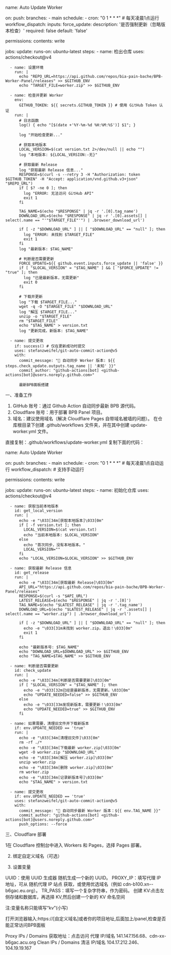 name: Auto Update Worker

on:
  push:
    branches:
      - main
  schedule:
    - cron: "0 1 * * *" # 每天凌晨1点运行
  workflow_dispatch:
    inputs:
      force_update:
        description: '是否强制更新（忽略版本检查）'
        required: false
        default: 'false'

permissions:
  contents: write

jobs:
  update:
    runs-on: ubuntu-latest
    steps:
      - name: 检出仓库
        uses: actions/checkout@v4

      - name: 设置环境
        run: |
          echo "REPO_URL=https://api.github.com/repos/bia-pain-bache/BPB-Worker-Panel/releases" >> $GITHUB_ENV
          echo "TARGET_FILE=worker.zip" >> $GITHUB_ENV

      - name: 检查并更新 Worker
        env:
          GITHUB_TOKEN: ${{ secrets.GITHUB_TOKEN }} # 使用 GitHub Token 认证
        run: |
          # 日志函数
          log() { echo "[$(date +'%Y-%m-%d %H:%M:%S')] $1"; }

          log "开始检查更新..."

          # 获取本地版本
          LOCAL_VERSION=$(cat version.txt 2>/dev/null || echo "")
          log "本地版本: ${LOCAL_VERSION:-无}"

          # 获取最新 Release
          log "获取最新 Release 信息..."
          RESPONSE=$(curl -s --retry 3 -H "Authorization: token $GITHUB_TOKEN" -H "Accept: application/vnd.github.v3+json" "$REPO_URL")
          if [ $? -ne 0 ]; then
            log "ERROR: 无法访问 GitHub API"
            exit 1
          fi

          TAG_NAME=$(echo "$RESPONSE" | jq -r '.[0].tag_name')
          DOWNLOAD_URL=$(echo "$RESPONSE" | jq -r '.[0].assets[] | select(.name == "'"$TARGET_FILE"'") | .browser_download_url')

          if [ -z "$DOWNLOAD_URL" ] || [ "$DOWNLOAD_URL" == "null" ]; then
            log "ERROR: 未找到 $TARGET_FILE"
            exit 1
          fi
          log "最新版本: $TAG_NAME"

          # 判断是否需要更新
          FORCE_UPDATE=${{ github.event.inputs.force_update || 'false' }}
          if [ "$LOCAL_VERSION" = "$TAG_NAME" ] && [ "$FORCE_UPDATE" != "true" ]; then
            log "已是最新版本，无需更新"
            exit 0
          fi

          # 下载并更新
          log "下载 $TARGET_FILE..."
          wget -q -O "$TARGET_FILE" "$DOWNLOAD_URL"
          log "解压 $TARGET_FILE..."
          unzip -o "$TARGET_FILE"
          rm "$TARGET_FILE"
          echo "$TAG_NAME" > version.txt
          log "更新完成，新版本: $TAG_NAME"

      - name: 提交更改
        if: success() # 仅在更新成功时提交
        uses: stefanzweifel/git-auto-commit-action@v5
        with:
          commit_message: "🔄 自动同步 Worker 版本: ${{ steps.check_update.outputs.tag_name || '未知' }}"
          commit_author: "github-actions[bot] <github-actions[bot]@users.noreply.github.com>"

          最新BPB面板搭建
一、准备工作
1. GitHub 账号：通过 Github Action 自动同步最新 BPB 源代码。
2. Cloudflare 账号：用于部署 BPB Panel 项目。
3. 域名：建议使用域名（解决 Cloudflare Pages 自带域名被墙的问题）。
在仓库根目录下创建 .github/workflows 文件夹，并在其中创建 update-worker.yml 文件。

直接复制：.github/workflows/update-worker.yml
复制下面的代码：

name: Auto Update Worker

on:
  push:
    branches:
      - main
  schedule:
    - cron: "0 1 * * *" # 每天凌晨1点自动运行
  workflow_dispatch:     # 支持手动运行

permissions:
  contents: write

jobs:
  update:
    runs-on: ubuntu-latest
    steps:
      - name: 初始化仓库
        uses: actions/checkout@v4

      - name: 获取当前本地版本
        id: get_local_version
        run: |
          echo -e "\033[34m[获取本地版本]\033[0m"
          if [ -f version.txt ]; then
            LOCAL_VERSION=$(cat version.txt)
            echo "当前本地版本: $LOCAL_VERSION"
          else
            echo "首次同步，没有本地版本。"
            LOCAL_VERSION=""
          fi
          echo "LOCAL_VERSION=$LOCAL_VERSION" >> $GITHUB_ENV

      - name: 获取最新 Release 信息
        id: get_release
        run: |
          echo -e "\033[34m[获取最新 Release]\033[0m"
          API_URL="https://api.github.com/repos/bia-pain-bache/BPB-Worker-Panel/releases"
          RESPONSE=$(curl -s "$API_URL")
          LATEST_RELEASE=$(echo "$RESPONSE" | jq -r '.[0]')
          TAG_NAME=$(echo "$LATEST_RELEASE" | jq -r '.tag_name')
          DOWNLOAD_URL=$(echo "$LATEST_RELEASE" | jq -r '.assets[] | select(.name == "worker.zip") | .browser_download_url')

          if [ -z "$DOWNLOAD_URL" ] || [ "$DOWNLOAD_URL" == "null" ]; then
            echo -e "\033[31m未找到 worker.zip，退出！\033[0m"
            exit 1
          fi

          echo "最新版本号: $TAG_NAME"
          echo "DOWNLOAD_URL=$DOWNLOAD_URL" >> $GITHUB_ENV
          echo "TAG_NAME=$TAG_NAME" >> $GITHUB_ENV

      - name: 判断是否需要更新
        id: check_update
        run: |
          echo -e "\033[34m[判断是否需要更新]\033[0m"
          if [ "$LOCAL_VERSION" = "$TAG_NAME" ]; then
            echo -e "\033[32m已经是最新版本，无需更新。\033[0m"
            echo "UPDATE_NEEDED=false" >> $GITHUB_ENV
          else
            echo -e "\033[33m发现新版本，需要更新！\033[0m"
            echo "UPDATE_NEEDED=true" >> $GITHUB_ENV
          fi

      - name: 如果需要，清理旧文件并下载新版本
        if: env.UPDATE_NEEDED == 'true'
        run: |
          echo -e "\033[34m[清理旧文件]\033[0m"
          rm -rf ./*
          echo -e "\033[34m[下载最新 worker.zip]\033[0m"
          wget -O worker.zip "$DOWNLOAD_URL"
          echo -e "\033[34m[解压 worker.zip]\033[0m"
          unzip worker.zip
          echo -e "\033[34m[删除 worker.zip]\033[0m"
          rm worker.zip
          echo -e "\033[34m[记录新版本号]\033[0m"
          echo "$TAG_NAME" > version.txt

      - name: 提交更改
        if: env.UPDATE_NEEDED == 'true'
        uses: stefanzweifel/git-auto-commit-action@v5
        with:
          commit_message: "🔄 自动同步最新 Worker 版本：${{ env.TAG_NAME }}"
          commit_author: "github-actions[bot] <github-actions[bot]@users.noreply.github.com>"
          push_options: --force

三、Cloudflare 部署

1在 Cloudflare 控制台中进入 Workers 和 Pages，选择 Pages 部署。

2. 绑定自定义域名（可选）

3. 设置变量

UUID：使用 UUID 生成器 随机生成一个新的 UUID。
PROXY_IP：填写代理 IP 地址，可从 随机代理 IP 站点 获取，或使用优选域名（例如 cdn-b100.xn--b6gac.eu.org）。
TR_PASS：填写一个复杂字符串，作为密码。
创建 KV:点击左侧存储和数据库，再选择 KV,然后创建一个新的 KV 命名空间

注:变量名称只能填写“kv”(小写)

打开浏览器输入:https://[自定义域名]或者你的项目地址,后面加上/panel,检查是否能正常访问BPB面板

Proxy IPs / Domains 获取地址：点击访问	代理 IP/域名	141.147.156.68、cdn-xx-b6gac.acu.org
Clean IPs / Domains	清洁 IP/域名	104.17.212.246、104.19.19.167

